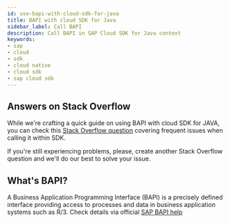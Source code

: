 ```yaml
---
id: use-bapi-with-cloud-sdk-for-java
title: BAPI with cloud SDK for Java
sidebar_label: Call BAPI
description: Call BAPI in SAP Cloud SDK for Java context
keywords:
- sap
- cloud
- sdk
- cloud native
- cloud sdk
- sap cloud sdk
---
```


## Answers on Stack Overflow ##
While we're crafting a quick guide on using BAPI with cloud SDK for JAVA, you can check this [Stack Overflow question](https://stackoverflow.com/questions/61073716/define-scp-destination-for-s4hana-bapi-call-with-cloud-sdk/61120396#61120396)  covering frequent issues when calling it within SDK.

If you're still experiencing problems, please, create another Stack Overflow question and we'll do our best to solve your issue.

## What's BAPI? ##
A Business Application Programming Interface (BAPI) is a precisely defined interface providing access to processes and data in business application systems such as R/3.
Check details via official [SAP BAPI help](https://help.sap.com/saphelp_46c/helpdata/en/a5/3ec8464ac011d1894e0000e829fbbd/content.htm?no_cache=true)
